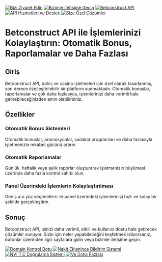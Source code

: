 [![Bizi Ziyaret Edin](https://img.shields.io/badge/-Bizi%20Ziyaret%20Edin-blue)](https://betxsolutions.com/)
[![Bizimle İletişime Geçin](https://img.shields.io/badge/-Bizimle%20İletişime%20Geçin-green)](https://betxsolutions.com/)
[![Betconstruct API](https://img.shields.io/badge/-Betconstruct%20API-red)](https://betxsolutions.com/)
[![API Hizmetleri ve Destek](https://img.shields.io/badge/-API%20Hizmetleri%20ve%20Destek-yellow)](https://betxsolutions.com/)
[![Size Özel Çözümler](https://img.shields.io/badge/-Size%20Özel%20Çözümler-orange)](https://betxsolutions.com/)

# Betconstruct API ile İşlemlerinizi Kolaylaştırın: Otomatik Bonus, Raporlamalar ve Daha Fazlası

## Giriş
Betconstruct API, bahis ve casino işletmeleri için özel olarak tasarlanmış, son derece özelleştirilebilir bir platform sunmaktadır. Otomatik bonuslar, raporlamalar ve çok daha fazlasıyla, işlemlerinizi daha verimli hale getirebileceğinizden emin olabilirsiniz.

## Özellikler

### Otomatik Bonus Sistemleri
Otomatik bonuslar, promosyonlar, sadakat programları ve daha fazlasıyla işletmenizin rekabet gücünü artırın.

### Otomatik Raporlamalar
Günlük, haftalık veya aylık raporlar oluşturarak işletmenizin büyümesi üzerinde daha fazla kontrol sahibi olun.

### Panel Üzerindeki İşlemlerin Kolaylaştırılması
Geniş ara yüz seçenekleri ile panel üzerindeki işlemlerinizi hızlı ve kolay bir şekilde gerçekleştirin.

## Sonuç
Betconstruct API, işinizi daha verimli, etkili ve kullanıcı dostu hale getirecek çözümler sunuyor. Sizin için neler yapabileceğini keşfetmek istiyorsanız, butonlar üzerinden ilgili sayfalara gidin veya bizimle iletişime geçin.


[![Domain Kontrol Botu](https://img.shields.io/badge/-Domain%20Kontrol%20Botu-purple)](https://betxsolutions.com/)
[![Nakit Eklenince Bildirim Sistemi](https://img.shields.io/badge/-Nakit%20Eklenince%20Bildirim%20Sistemi-green)](https://betxsolutions.com/)
[![NVİ T.C Doğrulama Sistemi](https://img.shields.io/badge/-NVİ%20T.C%20Doğrulama%20Sistemi-yellow)](https://betxsolutions.com/)
[![Ve Daha Fazlası](https://img.shields.io/badge/-Ve%20Daha%20Fazlası-gray)](https://betxsolutions.com/)
